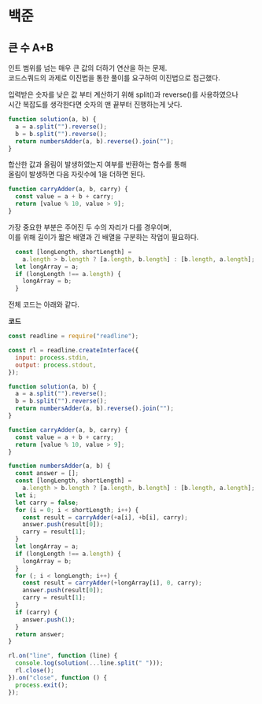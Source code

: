 # 백준

## 큰 수 A+B

인트 범위를 넘는 매우 큰 값의 더하기 연산을 하는 문제.  
코드스쿼드의 과제로 이진법을 통한 풀이를 요구하여 이진법으로 접근했다.  

입력받은 숫자를 낮은 값 부터 계산하기 위해 split()과 reverse()를 사용하였으나  
시간 복잡도를 생각한다면 숫자의 맨 끝부터 진행하는게 낫다.  

```javascript
function solution(a, b) {
  a = a.split("").reverse();
  b = b.split("").reverse();
  return numbersAdder(a, b).reverse().join("");
}
```

합산한 값과 올림이 발생하였는지 여부를 반환하는 함수를 통해  
올림이 발생하면 다음 자릿수에 1을 더하면 된다.

```javascript
function carryAdder(a, b, carry) {
  const value = a + b + carry;
  return [value % 10, value > 9];
}
```

가장 중요한 부분은 주어진 두 수의 자리가 다를 경우이며,  
이를 위해 길이가 짧은 배열과 긴 배열을 구분하는 작업이 필요하다.

```javascript
  const [longLength, shortLength] =
    a.length > b.length ? [a.length, b.length] : [b.length, a.length];
  let longArray = a;
  if (longLength !== a.length) {
    longArray = b;
  }
```

전체 코드는 아래와 같다.

**코드**

```javascript
const readline = require("readline");

const rl = readline.createInterface({
  input: process.stdin,
  output: process.stdout,
});

function solution(a, b) {
  a = a.split("").reverse();
  b = b.split("").reverse();
  return numbersAdder(a, b).reverse().join("");
}

function carryAdder(a, b, carry) {
  const value = a + b + carry;
  return [value % 10, value > 9];
}

function numbersAdder(a, b) {
  const answer = [];
  const [longLength, shortLength] =
    a.length > b.length ? [a.length, b.length] : [b.length, a.length];
  let i;
  let carry = false;
  for (i = 0; i < shortLength; i++) {
    const result = carryAdder(+a[i], +b[i], carry);
    answer.push(result[0]);
    carry = result[1];
  }
  let longArray = a;
  if (longLength !== a.length) {
    longArray = b;
  }
  for (; i < longLength; i++) {
    const result = carryAdder(+longArray[i], 0, carry);
    answer.push(result[0]);
    carry = result[1];
  }
  if (carry) {
    answer.push(1);
  }
  return answer;
}

rl.on("line", function (line) {
  console.log(solution(...line.split(" ")));
  rl.close();
}).on("close", function () {
  process.exit();
});
```
